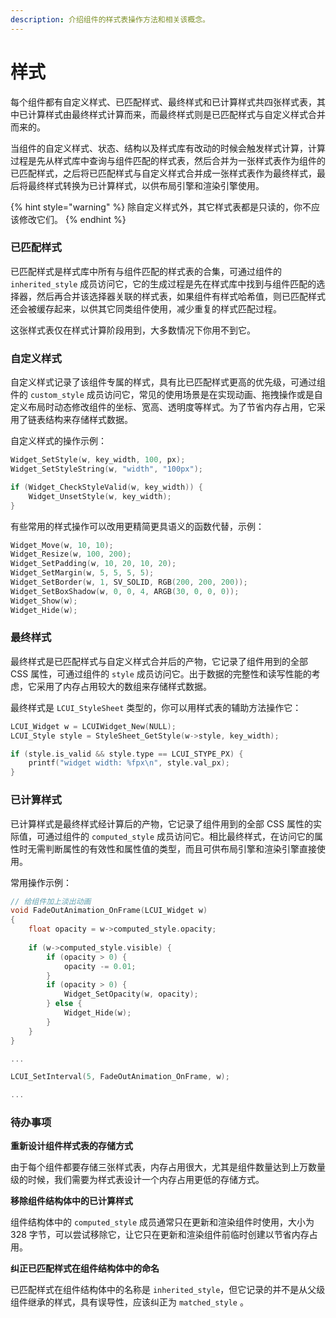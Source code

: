 ```yaml
---
description: 介绍组件的样式表操作方法和相关该概念。
---
```


# 样式

每个组件都有自定义样式、已匹配样式、最终样式和已计算样式共四张样式表，其中已计算样式由最终样式计算而来，而最终样式则是已匹配样式与自定义样式合并而来的。

当组件的自定义样式、状态、结构以及样式库有改动的时候会触发样式计算，计算过程是先从样式库中查询与组件匹配的样式表，然后合并为一张样式表作为组件的已匹配样式，之后将已匹配样式与自定义样式合并成一张样式表作为最终样式，最后将最终样式转换为已计算样式，以供布局引擎和渲染引擎使用。

{% hint style="warning" %}
除自定义样式外，其它样式表都是只读的，你不应该修改它们。
{% endhint %}

### 已匹配样式

已匹配样式是样式库中所有与组件匹配的样式表的合集，可通过组件的 `inherited_style` 成员访问它，它的生成过程是先在样式库中找到与组件匹配的选择器，然后再合并该选择器关联的样式表，如果组件有样式哈希值，则已匹配样式还会被缓存起来，以供其它同类组件使用，减少重复的样式匹配过程。

这张样式表仅在样式计算阶段用到，大多数情况下你用不到它。

### 自定义样式

自定义样式记录了该组件专属的样式，具有比已匹配样式更高的优先级，可通过组件的 `custom_style`  成员访问它，常见的使用场景是在实现动画、拖拽操作或是自定义布局时动态修改组件的坐标、宽高、透明度等样式。为了节省内存占用，它采用了链表结构来存储样式数据。

自定义样式的操作示例：

```c
Widget_SetStyle(w, key_width, 100, px);
Widget_SetStyleString(w, "width", "100px");

if (Widget_CheckStyleValid(w, key_width)) {
    Widget_UnsetStyle(w, key_width);
}
```

有些常用的样式操作可以改用更精简更具语义的函数代替，示例：

```c
Widget_Move(w, 10, 10);
Widget_Resize(w, 100, 200);
Widget_SetPadding(w, 10, 20, 10, 20);
Widget_SetMargin(w, 5, 5, 5, 5);
Widget_SetBorder(w, 1, SV_SOLID, RGB(200, 200, 200));
Widget_SetBoxShadow(w, 0, 0, 4, ARGB(30, 0, 0, 0));
Widget_Show(w);
Widget_Hide(w);
```

### 最终样式

最终样式是已匹配样式与自定义样式合并后的产物，它记录了组件用到的全部 CSS 属性，可通过组件的 `style` 成员访问它。出于数据的完整性和读写性能的考虑，它采用了内存占用较大的数组来存储样式数据。

最终样式是 `LCUI_StyleSheet` 类型的，你可以用样式表的辅助方法操作它：

```c
LCUI_Widget w = LCUIWidget_New(NULL);
LCUI_Style style = StyleSheet_GetStyle(w->style, key_width);

if (style.is_valid && style.type == LCUI_STYPE_PX) {
    printf("widget width: %fpx\n", style.val_px);
}
```

### 已计算样式

已计算样式是最终样式经计算后的产物，它记录了组件用到的全部 CSS 属性的实际值，可通过组件的 `computed_style` 成员访问它。相比最终样式，在访问它的属性时无需判断属性的有效性和属性值的类型，而且可供布局引擎和渲染引擎直接使用。

常用操作示例：

```c
// 给组件加上淡出动画
void FadeOutAnimation_OnFrame(LCUI_Widget w)
{
    float opacity = w->computed_style.opacity;
    
    if (w->computed_style.visible) {
        if (opacity > 0) {
            opacity -= 0.01;
        }
        if (opacity > 0) {
            Widget_SetOpacity(w, opacity);
        } else {
            Widget_Hide(w);
        }
    }
}

...

LCUI_SetInterval(5, FadeOutAnimation_OnFrame, w);

...
```

### 待办事项

**重新设计组件样式表的存储方式**

由于每个组件都要存储三张样式表，内存占用很大，尤其是组件数量达到上万数量级的时候，我们需要为样式表设计一个内存占用更低的存储方式。

**移除组件结构体中的已计算样式**

组件结构体中的 `computed_style` 成员通常只在更新和渲染组件时使用，大小为 328 字节，可以尝试移除它，让它只在更新和渲染组件前临时创建以节省内存占用。

**纠正已匹配样式在组件结构体中的命名**

已匹配样式在组件结构体中的名称是 `inherited_style`，但它记录的并不是从父级组件继承的样式，具有误导性，应该纠正为 `matched_style` 。

